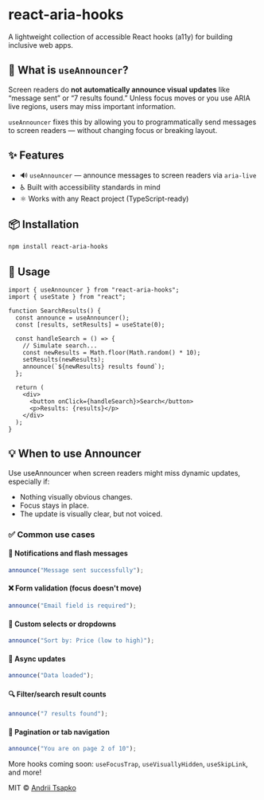 # react-aria-hooks

A lightweight collection of accessible React hooks (a11y) for building inclusive web apps.

## 📣 What is `useAnnouncer`?

Screen readers do **not automatically announce visual updates** like “message sent” or “7 results found.” Unless focus moves or you use ARIA live regions, users may miss important information.

`useAnnouncer` fixes this by allowing you to programmatically send messages to screen readers — without changing focus or breaking layout.


## ✨ Features

- 🔊 `useAnnouncer` — announce messages to screen readers via `aria-live`
- ♿️ Built with accessibility standards in mind
- ⚛️ Works with any React project (TypeScript-ready)


## 📦 Installation

```bash
npm install react-aria-hooks
```

## 🔧 Usage

```tsx
import { useAnnouncer } from "react-aria-hooks";
import { useState } from "react";

function SearchResults() {
  const announce = useAnnouncer();
  const [results, setResults] = useState(0);

  const handleSearch = () => {
    // Simulate search...
    const newResults = Math.floor(Math.random() * 10);
    setResults(newResults);
    announce(`${newResults} results found`);
  };

  return (
    <div>
      <button onClick={handleSearch}>Search</button>
      <p>Results: {results}</p>
    </div>
  );
}
```

## 💡 When to use Announcer
Use useAnnouncer when screen readers might miss dynamic updates, especially if:
- Nothing visually obvious changes.
- Focus stays in place.
- The update is visually clear, but not voiced.

### ✅ Common use cases

#### 🔔 Notifications and flash messages
```ts
announce("Message sent successfully");
```
#### ❌ Form validation (focus doesn't move)
```ts
announce("Email field is required");
```
#### 🧠 Custom selects or dropdowns
```ts
announce("Sort by: Price (low to high)");
```
#### 🔄 Async updates
```ts
announce("Data loaded");
```
#### 🔍 Filter/search result counts
```ts
announce("7 results found");
```
#### 🧭 Pagination or tab navigation
```ts
announce("You are on page 2 of 10");
```

More hooks coming soon: `useFocusTrap`, `useVisuallyHidden`, `useSkipLink`, and more!

MIT © [Andrii Tsapko](https://github.com/cuteshaun)






